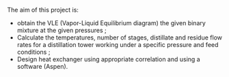 <p>The aim of this project is:</p>
<ul>
<li>obtain the VLE (Vapor-Liquid Equilibrium diagram) the given binary mixture at the given pressures ;</li>
<li> Calculate the temperatures, number of stages, distillate and residue flow rates for a distillation tower working under a specific pressure and feed conditions ;</li>
<li> Design heat exchanger using appropriate correlation and using a software (Aspen).</li>
</ul>

